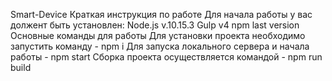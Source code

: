 Smart-Device
Краткая инструкция по работе
Для начала работы у вас должент быть установлен:
Node.js v.10.15.3
Gulp v4
npm last version
Основные команды для работы
Для установки проекта необходимо запустить команду - npm i
Для запуска локального сервера и начала работы - npm start
Сборка проекта осуществляется командой - npm run build